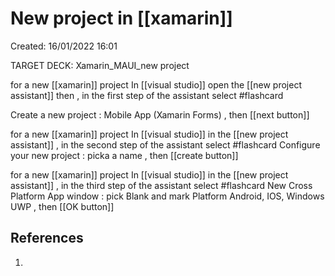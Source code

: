 # New project in [[xamarin]] 
Created: 16/01/2022 16:01 

TARGET DECK: Xamarin_MAUI_new project

for a new [[xamarin]] project In [[visual studio]] open the [[new project assistant]] then , in the first step of the assistant select #flashcard 

Create a new project : Mobile App (Xamarin Forms) , then [[next button]]
<!--ID: 1642363568599-->



for a new [[xamarin]] project In [[visual studio]] in the [[new project assistant]] , in the second step of the assistant select #flashcard 
Configure your new project : picka a name , then [[create button]]
<!--ID: 1642363568605-->



for a new [[xamarin]] project In [[visual studio]] in the [[new project assistant]] , in the third step of the assistant select #flashcard 
New Cross Platform App window : pick Blank and mark Platform Android, IOS, Windows UWP , then [[OK button]]
<!--ID: 1642363568610-->



## References 
1. 